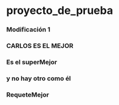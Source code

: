 # proyecto_de_prueba
### Modificación 1
### CARLOS ES EL MEJOR
### Es el superMejor
### y no hay otro como él
### RequeteMejor